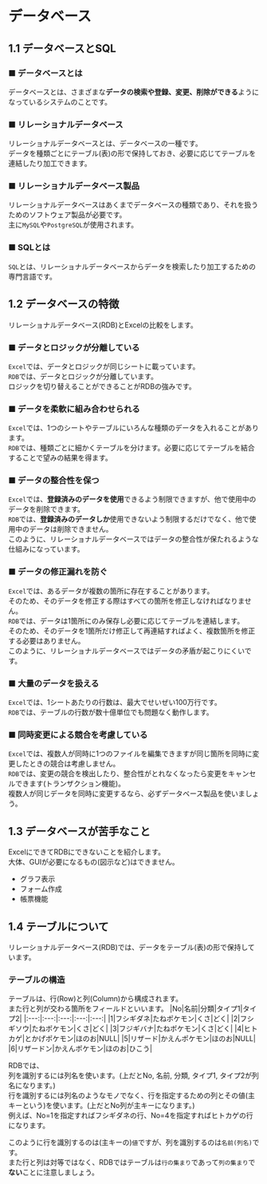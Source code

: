 # データベース
## 1.1 データベースとSQL
### ■ データベースとは
データベースとは、さまざまな**データの検索や登録、変更、削除ができる**ようになっているシステムのことです。
### ■ リレーショナルデータベース
リレーショナルデータベースとは、データベースの一種です。  
データを種類ごとにテーブル(表)の形で保持しておき、必要に応じてテーブルを連結したり加工できます。
### ■ リレーショナルデータベース製品
リレーショナルデータベースはあくまでデータベースの種類であり、それを扱うためのソフトウェア製品が必要です。  
主に`MySQL`や`PostgreSQL`が使用されます。
### ■ SQLとは
`SQL`とは、リレーショナルデータベースからデータを検索したり加工するための専門言語です。
## 1.2 データベースの特徴
リレーショナルデータベース(RDB)とExcelの比較をします。
### ■ データとロジックが分離している
`Excel`では、データとロジックが同じシートに載っています。  
`RDB`では、データとロジックが分離しています。   
ロジックを切り替えることができることがRDBの強みです。
### ■ データを柔軟に組み合わせられる
`Excel`では、1つのシートやテーブルにいろんな種類のデータを入れることがあります。  
`RDB`では、種類ごとに細かくテーブルを分けます。必要に応じてテーブルを結合することで望みの結果を得ます。
### ■ データの整合性を保つ
`Excel`では、**登録済みのデータを使用**できるよう制限できますが、他で使用中のデータを削除できます。  
`RDB`では、**登録済みのデータしか**使用できないよう制限するだけでなく、他で使用中のデータは削除できません。  
このように、リレーショナルデータベースではデータの整合性が保たれるような仕組みになっています。
### ■ データの修正漏れを防ぐ
`Excel`では、あるデータが複数の箇所に存在することがあります。  
そのため、そのデータを修正する際はすべての箇所を修正しなければなりません。  
`RDB`では、データは1箇所にのみ保存し必要に応じてテーブルを連結します。  
そのため、そのデータを1箇所だけ修正して再連結すればよく、複数箇所を修正する必要はありません。  
このように、リレーショナルデータベースではデータの矛盾が起こりにくいです。
### ■ 大量のデータを扱える
`Excel`では、1シートあたりの行数は、最大でせいぜい100万行です。  
`RDB`では、テーブルの行数が数十億単位でも問題なく動作します。
### ■ 同時変更による競合を考慮している
`Excel`では、複数人が同時に1つのファイルを編集できますが同じ箇所を同時に変更したときの競合は考慮しません。  
`RDB`では、変更の競合を検出したり、整合性がとれなくなったら変更をキャンセルできます(トランザクション機能)。  
複数人が同じデータを同時に変更するなら、必ずデータベース製品を使いましょう。
## 1.3 データベースが苦手なこと
ExcelにできてRDBにできないことを紹介します。  
大体、GUIが必要になるもの(図示など)はできません。
- グラフ表示
- フォーム作成
- 帳票機能

## 1.4 テーブルについて
リレーショナルデータベース(RDB)では、データをテーブル(表)の形で保持しています。
### テーブルの構造
テーブルは、行(Row)と列(Column)から構成されます。  
また行と列が交わる箇所をフィールドといいます。
|No|名前|分類|タイプ1|タイプ2|
|:---:|:---:|:---:|:---:|:---:|
|1|フシギダネ|たねポケモン|くさ|どく|
|2|フシギソウ|たねポケモン|くさ|どく|
|3|フジギバナ|たねポケモン|くさ|どく|
|4|ヒトカゲ|とかげポケモン|ほのお|NULL|
|5|リザード|かえんポケモン|ほのお|NULL|
|6|リザードン|かえんポケモン|ほのお|ひこう|

RDBでは、  
列を識別するには列名を使います。(上だとNo, 名前, 分類, タイプ1, タイプ2が列名になります。)  
行を識別するには列名のようなモノでなく、行を指定するための列とその値(主キーという)を使います。(上だとNo列が主キーになります。)  
例えば、No=1を指定すればフシギダネの行、No=4を指定すればヒトカゲの行になります。
  
このように行を識別するのは(主キーの)`値`ですが、列を識別するのは`名前(列名)`です。  
また行と列は対等ではなく、RDBではテーブルは`行の集まり`であって`列の集まり`で**ない**ことに注意しましょう。
